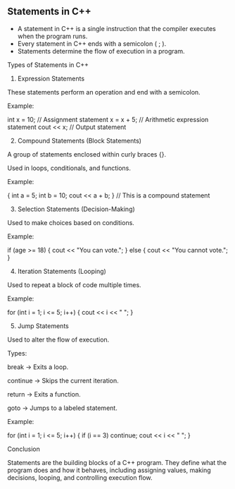 ## Statements in C++

* A statement in C++ is a single instruction that the compiler executes when the program runs. 
* Every statement in C++ ends with a semicolon ( ; ).
* Statements determine the flow of execution in a program.

Types of Statements in C++

1. Expression Statements

These statements perform an operation and end with a semicolon.

Example:

int x = 10;  // Assignment statement
x = x + 5;   // Arithmetic expression statement
cout << x;   // Output statement


2. Compound Statements (Block Statements)

A group of statements enclosed within curly braces {}.

Used in loops, conditionals, and functions.

Example:

{
    int a = 5;
    int b = 10;
    cout << a + b;
}  // This is a compound statement


3. Selection Statements (Decision-Making)

Used to make choices based on conditions.

Example:

if (age >= 18) {
    cout << "You can vote.";
} else {
    cout << "You cannot vote.";
}


4. Iteration Statements (Looping)

Used to repeat a block of code multiple times.

Example:

for (int i = 1; i <= 5; i++) {
    cout << i << " ";
}


5. Jump Statements

Used to alter the flow of execution.

Types:

break → Exits a loop.

continue → Skips the current iteration.

return → Exits a function.

goto → Jumps to a labeled statement.


Example:

for (int i = 1; i <= 5; i++) {
    if (i == 3) continue;
    cout << i << " ";
}


Conclusion

Statements are the building blocks of a C++ program. They define what the program does and how it behaves, including assigning values, making decisions, looping, and controlling execution flow.